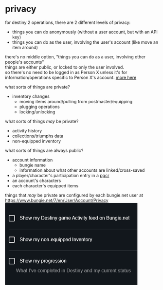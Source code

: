 # privacy

for destiny 2 operations, there are 2 different levels of privacy:
- things you can do anonymously (without a user account, but with an API key)
- things you can do as the user, involving the user's account (like move an item around)

there's no middle option, "things you can do as a user, involving other people's accounts"  
things are either public, or locked to only the user involved.  
so there's no need to be logged in as Person X unless it's for information/operations specific to Person X's account. [more here](privacy)

what sorts of things are private?
- inventory changes
  - moving items around/pulling from postmaster/equipping
  - plugging operations
  - locking/unlocking

what sorts of things *may* be private?
- activity history
- collections/triumphs data
- non-equipped inventory

what sorts of things are always public?
- account information
  - bungie name
  - information about what other accounts are linked/cross-saved
- a player/character's participation entry in a [pgcr](pgcr)
- an account's characters
- each character's equipped items

things that *may* be private are configured by each bungie.net user at  
https://www.bungie.net/7/en/User/Account/Privacy
![](/assets/images/privacy.png)